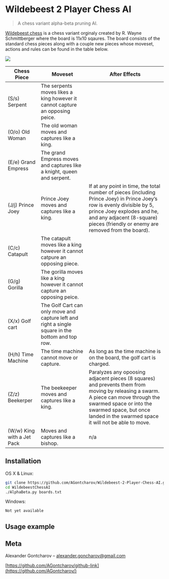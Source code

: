 # Wildebeest 2 Player Chess AI
> A chess variant alpha-beta pruning AI.

[Wildebeest chess](https://en.wikipedia.org/wiki/Wildebeest_Chess) is a chess variant orginaly created by R. Wayne Schmittberger where the board is 11x10 sqaures. The board consists of the standard chess pieces along with a couple new pieces whose moveset, actions and rules can be found in the table below.

![](header.png)

| Chess Piece                | Moveset  | After Effects  |
| -------------------------- | -------  | ---------------|
| (S/s) Serpent              | The serpents moves likes a king however it cannot capture an opposing peice. ||
| (O/o) Old Woman            | The old woman moves and captures like a king. ||
| (E/e) Grand Empress        | The grand Empress moves and captures like a knight, queen and serpent. ||
| (J/j) Prince Joey | Prince Joey moves and captures like a king. | If at any point in time, the total number of pieces (including Prince Joey) in Prince Joey’s row is evenly divisible by 5, prince Joey explodes and he, and any adjacent (8-square) pieces (friendly or enemy are removed from the board). |
| (C/c) Catapult             | The catapult moves like a king however it cannot catpure an opposing piece. ||
| (G/g) Gorilla              | The gorilla moves like a king however it cannot capture an opposing peice. ||
| (X/x) Golf cart            | The Golf Cart can only move and capture left and right a single square in the bottom and top row. ||
| (H/h) Time Machine         | The time machine cannot move or capture. | As long as the time machine is on the board, the golf cart is charged. |
| (Z/z) Beekerper | The beekeeper moves and captures like a king. | Paralyzes any opoosing adjacent pieces (8 squares) and prevents them from moving by releasing a swarm. A piece can move through the swarmed space or into the swarmed space, but once landed in the swarmed space it will not be able to move. |
| (W/w) King with a Jet Pack | Moves and captures like a bishop. | n/a |

## Installation

OS X & Linux:

```sh
git clone https://github.com/AGontcharov/Wildebeest-2-Player-Chess-AI.git
cd WildebeestChessAI
./AlphaBeta.py boards.txt
```

Windows:

```sh
Not yet available
```

## Usage example

## Meta

Alexander Gontcharov – alexander.goncharov@gmail.com

[https://github.com/AGontcharov/github-link](https://github.com/AGontcharov/)